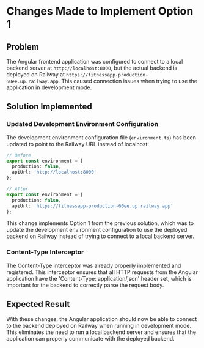 # Changes Made to Implement Option 1

## Problem

The Angular frontend application was configured to connect to a local backend server at `http://localhost:8000`, but the actual backend is deployed on Railway at `https://fitnessapp-production-60ee.up.railway.app`. This caused connection issues when trying to use the application in development mode.

## Solution Implemented

### Updated Development Environment Configuration

The development environment configuration file (`environment.ts`) has been updated to point to the Railway URL instead of localhost:

```typescript
// Before
export const environment = {
  production: false,
  apiUrl: 'http://localhost:8000'
};

// After
export const environment = {
  production: false,
  apiUrl: 'https://fitnessapp-production-60ee.up.railway.app'
};
```

This change implements Option 1 from the previous solution, which was to update the development environment configuration to use the deployed backend on Railway instead of trying to connect to a local backend server.

### Content-Type Interceptor

The Content-Type interceptor was already properly implemented and registered. This interceptor ensures that all HTTP requests from the Angular application have the 'Content-Type: application/json' header set, which is important for the backend to correctly parse the request body.

## Expected Result

With these changes, the Angular application should now be able to connect to the backend deployed on Railway when running in development mode. This eliminates the need to run a local backend server and ensures that the application can properly communicate with the deployed backend.
